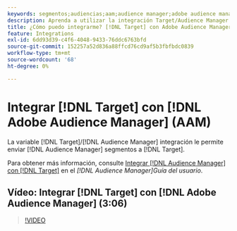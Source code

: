 ```yaml
---
keywords: segmentos;audiencias;aam;audience manager;adobe audience manager;integrar;integración
description: Aprenda a utilizar la integración Target/Audience Manager para enviar segmentos de Audience Manager (AAM) a Adobe Target.
title: ¿Cómo puedo integrarme? [!DNL Target] con Adobe Audience Manager (AAM)?
feature: Integrations
exl-id: 6dd93d39-c4f6-4048-9433-76ddc6763bfd
source-git-commit: 152257a52d836a88ffcd76cd9af5b3fbfbdc0839
workflow-type: tm+mt
source-wordcount: '68'
ht-degree: 0%

---
```


# Integrar [!DNL Target] con [!DNL Adobe Audience Manager] (AAM)

La variable [!DNL Target]/[!DNL Audience Manager] integración le permite enviar [!DNL Audience Manager] segmentos a [!DNL Target].

Para obtener más información, consulte [Integrar [!DNL Audience Manager] con [!DNL Target]](https://experienceleague.adobe.com/docs/audience-manager/user-guide/implementation-integration-guides/integration-other-solutions/aam-target-integration.html) en el *[!DNL Audience Manager]Guía del usuario*.

## Vídeo: Integrar [!DNL Target] con [!DNL Adobe Audience Manager] (3:06)

>[!VIDEO](https://video.tv.adobe.com/v/35151)

